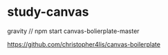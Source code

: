 # study-canvas


gravity // npm start
canvas-bolierplate-master

https://github.com/christopher4lis/canvas-boilerplate